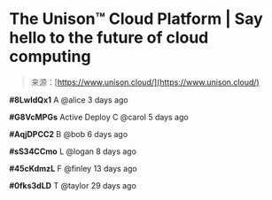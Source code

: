 <!--yml
category: 未分类
date: 2024-05-27 14:40:17
-->

# The Unison™ Cloud Platform | Say hello to the future of cloud computing

> 来源：[https://www.unison.cloud/](https://www.unison.cloud/)

**#8LwIdQx1** <user-avatar class="user-avatar_color-blue user-avatar wrvt7ud8q">A</user-avatar> @alice 3 days ago

**#G8VcMPGs** Active Deploy <user-avatar class="user-avatar_color-green user-avatar wrvt7ud8q">C</user-avatar> @carol 5 days ago

**#AqjDPCC2** <user-avatar class="user-avatar_color-pink user-avatar wrvt7ud8q">B</user-avatar> @bob 6 days ago

**#sS34CCmo** <user-avatar class="user-avatar_color-orange user-avatar wrvt7ud8q">L</user-avatar> @logan 8 days ago

**#45cKdmzL** <user-avatar class="user-avatar_color-purple user-avatar wrvt7ud8q">F</user-avatar> @finley 13 days ago

**#0fks3dLD** <user-avatar class="user-avatar_color-green user-avatar wrvt7ud8q">T</user-avatar> @taylor 29 days ago